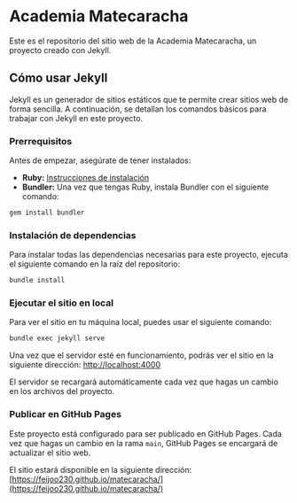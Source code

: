 # Academia Matecaracha

Este es el repositorio del sitio web de la Academia Matecaracha, un proyecto creado con Jekyll.

## Cómo usar Jekyll

Jekyll es un generador de sitios estáticos que te permite crear sitios web de forma sencilla. A continuación, se detallan los comandos básicos para trabajar con Jekyll en este proyecto.

### Prerrequisitos

Antes de empezar, asegúrate de tener instalados:

- **Ruby:** [Instrucciones de instalación](https://www.ruby-lang.org/es/documentation/installation/)
- **Bundler:** Una vez que tengas Ruby, instala Bundler con el siguiente comando:

```bash
gem install bundler
```

### Instalación de dependencias

Para instalar todas las dependencias necesarias para este proyecto, ejecuta el siguiente comando en la raíz del repositorio:

```bash
bundle install
```

### Ejecutar el sitio en local

Para ver el sitio en tu máquina local, puedes usar el siguiente comando:

```bash
bundle exec jekyll serve
```

Una vez que el servidor esté en funcionamiento, podrás ver el sitio en la siguiente dirección: [http://localhost:4000](http://localhost:4000)

El servidor se recargará automáticamente cada vez que hagas un cambio en los archivos del proyecto.

### Publicar en GitHub Pages

Este proyecto está configurado para ser publicado en GitHub Pages. Cada vez que hagas un cambio en la rama `main`, GitHub Pages se encargará de actualizar el sitio web.

El sitio estará disponible en la siguiente dirección: [https://feijoo230.github.io/matecaracha/](https://feijoo230.github.io/matecaracha/)
